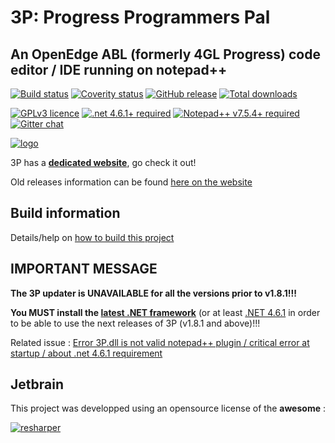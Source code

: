 # 3P: Progress Programmers Pal

## An OpenEdge ABL (formerly 4GL Progress) code editor / IDE running on notepad++

[![Build status](https://ci.appveyor.com/api/projects/status/xo6ysno53ht2spjv?svg=true)](https://ci.appveyor.com/project/jcaillon/3p)
[![Coverity status](https://scan.coverity.com/projects/15362/badge.svg)](https://scan.coverity.com/projects/jcaillon-3p)
[![GitHub release](https://img.shields.io/github/release/jcaillon/3P.svg)](https://github.com/jcaillon/3P/releases/latest)
[![Total downloads](https://img.shields.io/github/downloads/jcaillon/3P/total.svg)](https://github.com/jcaillon/3P/releases)

[![GPLv3 licence](https://img.shields.io/badge/License-GPLv3-74A5C2.svg)](https://github.com/jcaillon/3P/blob/master/LICENSE)
[![.net 4.6.1+ required](https://img.shields.io/badge/Requires%20.NET-4.6.1+-C8597A.svg)](https://www.microsoft.com/en-us/download/details.aspx?id=49981)
[![Notepad++ v7.5.4+ required](https://img.shields.io/badge/Requires%20Notepad++-v7.5.4+-865FC5.svg)](https://notepad-plus-plus.org/download/)
[![Gitter chat](https://badges.gitter.im/Join%20Chat.svg)](https://gitter.im/_3P/discuss?utm_source=badge&utm_medium=badge&utm_campaign=pr-badge&utm_content=badge)

[![logo](https://github.com/jcaillon/3P/blob/gh-pages/images/notepad_and_3P.png)](https://jcaillon.github.io/3P/)

3P has a **[dedicated website](https://jcaillon.github.io/3P/)**, go check it out!

Old releases information can be found [here on the website](https://jcaillon.github.io/3P/#/versions)

## Build information

Details/help on [how to build this project](BUILD.md)

## IMPORTANT MESSAGE

**The 3P updater is UNAVAILABLE for all the versions prior to v1.8.1!!!**

**You MUST install the [latest .NET framework](https://www.microsoft.com/en-us/download/details.aspx?id=56116)** (or at least [.NET 4.6.1](https://www.microsoft.com/en-us/download/details.aspx?id=49981) in order to be able to use the next releases of 3P (v1.8.1 and above)!!!

Related issue : [Error 3P.dll is not valid notepad++ plugin / critical error at startup / about .net 4.6.1 requirement](https://github.com/jcaillon/3P/issues/217)

## Jetbrain

This project was developped using an opensource license of the **awesome** :

[![resharper](https://github.com/jcaillon/3P/blob/gh-pages/images/resharper.png)](https://www.jetbrains.com/)
